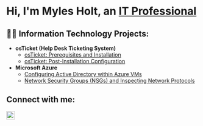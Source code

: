 <h1>Hi, I'm Myles Holt, an <a href="www.linkedin.com/in/Myles-Holt">IT Professional</a></h1>

<h2>👨‍💻 Information Technology Projects:</h2>

- <b>osTicket (Help Desk Ticketing System)</b>
  - [osTicket: Prerequisites and Installation](https://github.com/mylescyber/osticket-prereqs)
  - [osTicket: Post-Installation Configuration](https://github.com/mylescyber/post-install-config)
- <b>Microsoft Azure</b>
  - [Configuring Active Directory within Azure VMs](https://github.com/mylescyber/configure-ad)
  - [Network Security Groups (NSGs) and Inspecting Network Protocols](https://github.com/mylescyber/azure-network-protocols)

<h2>Connect with me:</h2>

[<img align="left" alt="Josh | LinkedIn" width="22px" src="https://cdn.jsdelivr.net/npm/simple-icons@v3/icons/linkedin.svg" />][linkedin]


[linkedin]: www.linkedin.com/in/myles-holt-73521620a
